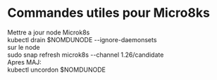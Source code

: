 # Commandes utiles pour Micro8ks

Mettre a jour node Microk8s <br /> 
kubectl drain $NOMDUNODE --ignore-daemonsets <br /> 
sur le node <br /> 
sudo snap refresh microk8s --channel 1.26/candidate <br /> 
Apres MAJ: <br /> 
kubectl uncordon $NOMDUNODE <br /> 


